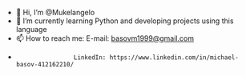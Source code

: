 - 👋 Hi, I’m @Mukelangelo
- 🌱 I’m currently learning Python and developing projects using this language
- 📫 How to reach me: E-mail: basovm1999@gmail.com
-                     LinkedIn: https://www.linkedin.com/in/michael-basov-412162210/

<!---
Mukelangelo/Mukelangelo is a ✨ special ✨ repository because its `README.md` (this file) appears on your GitHub profile.
You can click the Preview link to take a look at your changes.
--->
